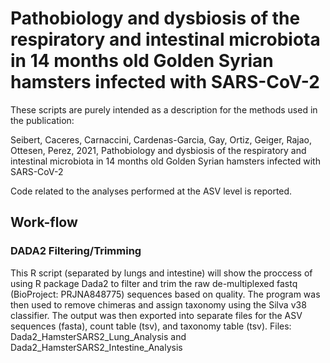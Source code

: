 # Pathobiology and dysbiosis of the respiratory and intestinal microbiota in 14 months old Golden Syrian hamsters infected with SARS-CoV-2

These scripts are purely intended as a description for the methods used in the publication:

Seibert, Caceres, Carnaccini, Cardenas-Garcia, Gay, Ortiz, Geiger, Rajao, Ottesen, Perez, 2021, Pathobiology and dysbiosis of the respiratory and intestinal microbiota in 14 months old Golden Syrian hamsters infected with SARS-CoV-2

Code related to the analyses performed at the ASV level is reported.

## Work-flow 

### DADA2 Filtering/Trimming 

This R script (separated by lungs and intestine) will show the proccess of using R package Dada2 to filter and trim the raw de-multiplexed fastq (BioProject: PRJNA848775) sequences based on quality. The program was then used to remove chimeras and assign taxonomy using the Silva v38 classifier. The output was then exported into separate files for the ASV sequences (fasta), count table (tsv), and taxonomy table (tsv).
Files: Dada2_HamsterSARS2_Lung_Analysis and Dada2_HamsterSARS2_Intestine_Analysis 
